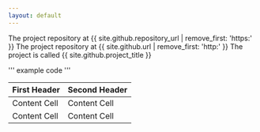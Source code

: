 ```yaml
---
layout: default
---
```

The project repository at {{ site.github.repository_url | remove_first: 'https:' }}
The project repository at {{ site.github.url | remove_first: 'http:' }}
The project is called {{ site.github.project_title }}

'''
example code
'''


First Header  | Second Header
------------- | -------------
Content Cell  | Content Cell
Content Cell  | Content Cell
